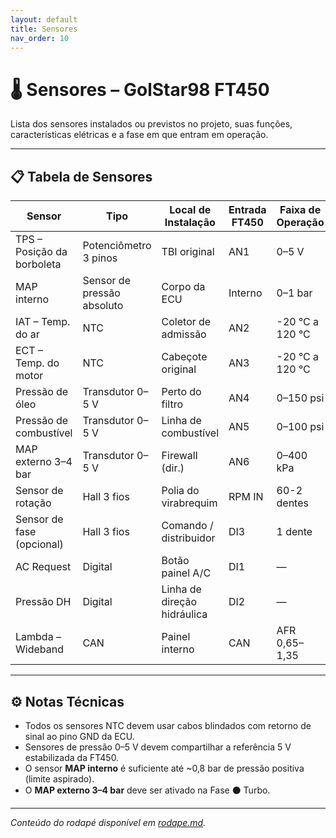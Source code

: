 ```yaml
---
layout: default
title: Sensores
nav_order: 10
---
```


# 🌡️ Sensores – GolStar98 FT450

Lista dos sensores instalados ou previstos no projeto, suas funções, características elétricas e a fase em que entram em operação.

---

## 📋 Tabela de Sensores

| Sensor | Tipo | Local de Instalação | Entrada FT450 | Faixa de Operação | Alimentação | Observações | Fase |
|---------|-------|---------------------|----------------|--------------------|--------------|--------------|------|
| TPS – Posição da borboleta | Potenciômetro 3 pinos | TBI original | AN1 | 0–5 V | 5 V / GND | Ajustar via FTManager (100%/0%) | 🟩 |
| MAP interno | Sensor de pressão absoluto | Corpo da ECU | Interno | 0–1 bar | — | Usado até instalação do turbo | 🟩 |
| IAT – Temp. do ar | NTC | Coletor de admissão | AN2 | -20 °C a 120 °C | 5 V / GND | Bosch padrão GM | 🟦 |
| ECT – Temp. do motor | NTC | Cabeçote original | AN3 | -20 °C a 120 °C | 5 V / GND | Calibrar curva NTC | 🟦 |
| Pressão de óleo | Transdutor 0–5 V | Perto do filtro | AN4 | 0–150 psi | 5 V / GND | PS150 ou PS300 | 🟦 |
| Pressão de combustível | Transdutor 0–5 V | Linha de combustível | AN5 | 0–100 psi | 5 V / GND | Permite delta P | 🟦 |
| MAP externo 3–4 bar | Transdutor 0–5 V | Firewall (dir.) | AN6 | 0–400 kPa | 5 V / GND | Fase turbo | ⚫ |
| Sensor de rotação | Hall 3 fios | Polia do virabrequim | RPM IN | 60-2 dentes | 12 V / GND | Sensor Fiat 3 pinos | 🟧 |
| Sensor de fase (opcional) | Hall 3 fios | Comando / distribuidor | DI3 | 1 dente | 12 V / GND | Para sequential COP | ⚫ |
| AC Request | Digital | Botão painel A/C | DI1 | — | — | Idle-up automático | 🟦 |
| Pressão DH | Digital | Linha de direção hidráulica | DI2 | — | — | Idle-up adicional | 🟦 |
| Lambda – Wideband | CAN | Painel interno | CAN | AFR 0,65–1,35 | CAN FT | Nano 2 em malha fechada | 🟩 |

---

## ⚙️ Notas Técnicas
- Todos os sensores NTC devem usar cabos blindados com retorno de sinal ao pino GND da ECU.  
- Sensores de pressão 0–5 V devem compartilhar a referência 5 V estabilizada da FT450.  
- O sensor **MAP interno** é suficiente até ~0,8 bar de pressão positiva (limite aspirado).  
- O **MAP externo 3–4 bar** deve ser ativado na Fase ⚫ Turbo.  

---

_Conteúdo do rodapé disponível em [rodape.md](rodape.md)._
